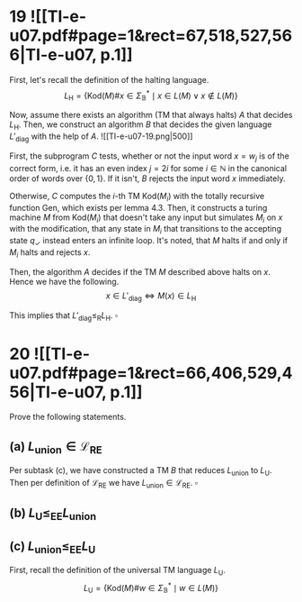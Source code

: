 
# 19 ![[TI-e-u07.pdf#page=1&rect=67,518,527,566|TI-e-u07, p.1]]

First, let's recall the definition of the halting language.
$$
L_{\mathrm{H}} = \{ \mathrm{Kod}(M)\#x \in \Sigma^{*}_{\mathbb{B}} \mid x \in L(M) \lor x \not\in L(M) \}
$$

Now, assume there exists an algorithm (TM that always halts) $A$ that decides $L_{\mathrm{H}}$. Then, we construct an algorithm $B$ that decides the given language $L'_{\mathrm{diag}}$ with the help of $A$.
![[TI-e-u07-19.png|500]]

First, the subprogram $C$ tests, whether or not the input word $x = w_{j}$ is of the correct form, i.e. it has an even index $j = 2i$ for some $i \in \mathbb{N}$ in the canonical order of words over $\{ 0,1 \}$. If it isn't, $B$ rejects the input word $x$ immediately.

Otherwise, $C$ computes the $i$-th TM $\mathrm{Kod}(M_{i})$ with the totally recursive function $\mathrm{Gen}$, which exists per lemma 4.3. Then, it constructs a turing machine $M$ from $\mathrm{Kod}(M_{i})$ that doesn't take any input but simulates $M_{i}$ on $x$ with the modification, that any state in $M_{i}$ that transitions to the accepting state $q_{\checkmark}$ instead enters an infinite loop. It's noted, that $M$ halts if and only if $M_{i}$ halts and rejects $x$.

Then, the algorithm $A$ decides if the TM $M$ described above halts on $x$. Hence we have the following.
$$
x \in L'_{\mathrm{diag}} \iff M(x) \in L_{\mathrm{H}}
$$

This implies that $L'_{\mathrm{diag}} \leq_{\mathrm{R}} L_{\mathrm{H}}$. 
$\square$


<div class="page-break" style="page-break-before: always;"></div>

# 20 ![[TI-e-u07.pdf#page=1&rect=66,406,529,456|TI-e-u07, p.1]]
Prove the following statements.

## (a) $L_{\text{union}} \in \mathcal{L}_{\mathrm{RE}}$

Per subtask (c), we have constructed a TM $B$ that reduces $L_{\mathrm{union}}$ to $L_{\mathrm{U}}$. Then per definition of $\mathcal{L}_{\mathrm{RE}}$ we have $L_{\mathrm{union}} \in \mathcal{L}_{\mathrm{RE}}$.
$\square$

## (b) $L_{\mathrm{U}} \leq_{\mathrm{EE}} L_{\text{union}}$



## (c) $L_{\text{union}} \leq_{\mathrm{EE}} L_{\mathrm{U}}$

First, recall the definition of the universal TM language $L_{\mathrm{U}}$.
$$
L_{\mathrm{U}} = \{ \mathrm{Kod}(M)\#w \in \Sigma^{*}_{\mathbb{B}} \mid w \in L(M) \}
$$


